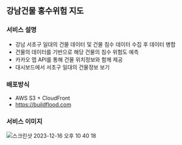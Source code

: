 ## 강남건물 홍수위험 지도

### 서비스 설명
- 강남 서초구 일대의 건물 데이터 및 건물 침수 데이터 수집 후 데이터 병합
- 건물의 데이터를 기반으로 해당 건물의 침수 위험도 예측
- 카카오 맵 API를 통해 건물 위치정보와 함께 제공
- 대시보드에서 서초구 일대의 건물정보 보기

### 배포방식
- AWS S3 + CloudFront
- https://buildflood.com

### 서비스 이미지
![스크린샷 2023-12-16 오후 10 40 18](https://github.com/HolyWatter/building-flood/assets/98324846/455df1a8-a158-4944-ab24-fef6f6900cf1)

